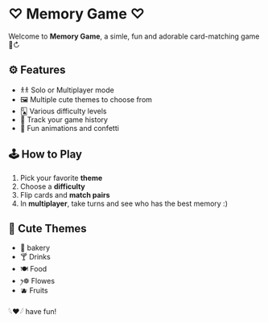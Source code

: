 # ♡ Memory Game ♡

Welcome to **Memory Game**, a simle, fun and adorable card-matching game🧠↻

## ⚙️ Features
- 𐀪𐀪 Solo or Multiplayer mode  
- 🖼️ Multiple cute themes to choose from  
-  🂭 Various difficulty levels  
- 📜 Track your game history  
- 🎉 Fun animations and confetti  

## 🕹️ How to Play
1. Pick your favorite **theme**  
2. Choose a **difficulty** 
3. Flip cards and **match pairs**
4. In **multiplayer**, take turns and see who has the best memory :)


## 🎨 Cute Themes
- 🥐 bakery
- 🍸 Drinks
- 🍽️ Food
- ꫂ❁ Flowes
- 🫐 Fruits
  
𓆩❤︎𓆪 have fun!
